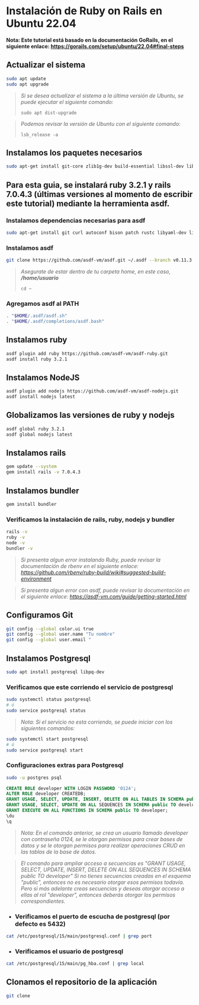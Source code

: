 # Instalación de Ruby on Rails en Ubuntu 22.04

**Nota: Este tutorial está basado en la documentación GoRails, en el siguiente enlace: https://gorails.com/setup/ubuntu/22.04#final-steps**

## Actualizar el sistema

```bash
sudo apt update
sudo apt upgrade
```
> *Si se desea actualizar el sistema a la última versión de Ubuntu, se puede ejecutar el siguiente comando:*
> ```
> sudo apt dist-upgrade
> ```

> *Podemos revisar la versión de Ubuntu con el siguiente comando:*
> ```
> lsb_release -a
> ```

## Instalamos los paquetes necesarios

```bash
sudo apt-get install git-core zlib1g-dev build-essential libssl-dev libreadline-dev libyaml-dev libsqlite3-dev sqlite3 libxml2-dev libxslt1-dev libcurl4-openssl-dev software-properties-common libffi-dev
```

## Para esta guia, se instalará ruby 3.2.1 y rails 7.0.4.3 (últimas versiones al momento de escribir este tutorial) mediante la herramienta asdf.

### Instalamos dependencias necesarias para asdf

```bash
sudo apt-get install git curl autoconf bison patch rustc libyaml-dev libreadline6-dev libgmp-dev libncurses5-dev libgdbm6 libgdbm-dev libdb-dev uuid-dev
```

### Instalamos asdf

```bash
git clone https://github.com/asdf-vm/asdf.git ~/.asdf --branch v0.11.3
```

> *Asegurate de estar dentro de tu carpeta home, en este caso, **/home/usuario***
> ```
> cd ~
> ```

### Agregamos asdf al PATH

```bash
. "$HOME/.asdf/asdf.sh"
. "$HOME/.asdf/completions/asdf.bash"
```

## Instalamos ruby

```bash
asdf plugin add ruby https://github.com/asdf-vm/asdf-ruby.git
asdf install ruby 3.2.1
```

## Instalamos NodeJS

```bash
asdf plugin add nodejs https://github.com/asdf-vm/asdf-nodejs.git
asdf install nodejs latest
```

## Globalizamos las versiones de ruby y nodejs

```bash
asdf global ruby 3.2.1
asdf global nodejs latest
```

## Instalamos rails

```bash
gem update --system
gem install rails -v 7.0.4.3
```

## Instalamos bundler

```bash
gem install bundler
```

### Verificamos la instalación de rails, ruby, nodejs y bundler

```bash
rails -v
ruby -v
node -v
bundler -v
```

> *Si presenta algun error instalando Ruby, puede revisar la documentación de rbenv en el siguiente enlace: https://github.com/rbenv/ruby-build/wiki#suggested-build-environment*


> *Si presenta algun error con asdf, puede revisar la documentación en el siguiente enlace: https://asdf-vm.com/guide/getting-started.html*

## Configuramos Git

```bash
git config --global color.ui true
git config --global user.name "Tu nombre"
git config --global user.email "
```


## Instalamos Postgresql

```bash
sudo apt install postgresql libpq-dev
```

### Verificamos que este corriendo el servicio de postgresql

```bash
sudo systemctl status postgresql
# ó
sudo service postgresql status
```
> *Nota: Si el servicio no esta corriendo, se puede iniciar con los siguientes comandos:*

```bash
sudo systemctl start postgresql
# ó
sudo service postgresql start
```

### Configuraciones extras para Postgresql

```bash
sudo -u postgres psql
```

```sql
CREATE ROLE developer WITH LOGIN PASSWORD '0124';
ALTER ROLE developer CREATEDB;
GRANT USAGE, SELECT, UPDATE, INSERT, DELETE ON ALL TABLES IN SCHEMA public TO developer;
GRANT USAGE, SELECT, UPDATE ON ALL SEQUENCES IN SCHEMA public TO developer;
GRANT EXECUTE ON ALL FUNCTIONS IN SCHEMA public TO developer;
\du
\q
```
> *Nota: En el comando anterior, se crea un usuario llamado developer con contraseña 0124, se le otorgan permisos para crear bases de datos y se le otorgan permisos para realizar operaciones CRUD en las tablas de la base de datos.*

> *El comando para ampliar acceso a secuencias es "GRANT USAGE, SELECT, UPDATE, INSERT, DELETE ON ALL SEQUENCES IN SCHEMA public TO developer" Si no tienes secuencias creadas en el esquema "public", entonces no es necesario otorgar esos permisos todavía. Pero si más adelante creas secuencias y deseas otorgar acceso a ellas al rol "developer", entonces deberás otorgar los permisos correspondientes.*

- ### Verificamos el puerto de escucha de postgresql (por defecto es 5432)

```bash
cat /etc/postgresql/15/main/postgresql.conf | grep port
```

- ### Verificamos el usuario de postgresql

```bash
cat /etc/postgresql/15/main/pg_hba.conf | grep local
```

## Clonamos el repositorio de la aplicación

```bash
git clone
```

